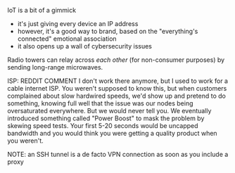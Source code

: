
IoT is a bit of a gimmick

- it's just giving every device an IP address
- however, it's a good way to brand, based on the "everything's connected" emotional association
- it also opens up a wall of cybersecurity issues

Radio towers can relay across _each other_ (for non-consumer purposes) by sending long-range microwaves.

ISP: REDDIT COMMENT
I don't work there anymore, but I used to work for a cable internet ISP. You weren't supposed to know this, but when customers complained about slow hardwired speeds, we'd show up and pretend to do something, knowing full well that the issue was our nodes being oversaturated everywhere. But we would never tell you. We eventually introduced something called "Power Boost" to mask the problem by skewing speed tests. Your first 5-20 seconds would be uncapped bandwidth and you would think you were getting a quality product when you weren't.

NOTE: an SSH tunnel is a de facto VPN connection as soon as you include a proxy
